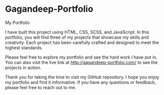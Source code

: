 # Gagandeep-Portfolio
My Portfolio

I have built this project using HTML, CSS, SCSS, and JavaScript. In this portfolio, you will find three of my projects that showcase my skills and creativity. Each project has been carefully crafted and designed to meet the highest standards.

Please feel free to explore my portfolio and see the hard work I have put in. You can also visit the live link at http://gagandeep-portfolio.com/ to see the projects in action.

Thank you for taking the time to visit my GitHub repository. I hope you enjoy my portfolio and find it informative. If you have any questions or feedback, please feel free to reach out to me.

